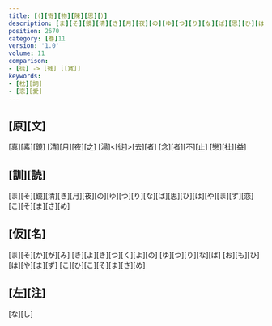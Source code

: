 ```yaml
---
title: [（][寄][物][陳][思][）]
description: [ま][そ][鏡][清][き][月][夜][の][ゆ][つ][り][な][ば][思][ひ][は][や][ま][ず][恋][こ][そ][ま][さ][め]
position: 2670
category: [巻]11
version: '1.0'
volume: 11
comparison:
- [徒] -> [徙] [[寛]]
keywords:
- [枕][詞]
- [恋][愛]
---
```


## [原][文]

[真][素][鏡] [清][月][夜][之] [湯]<[徙]>[去][者] [念][者][不][止] [戀][社][益]

## [訓][読]

[ま][そ][鏡][清][き][月][夜][の][ゆ][つ][り][な][ば][思][ひ][は][や][ま][ず][恋][こ][そ][ま][さ][め]

## [仮][名]

[ま][そ][か][が][み] [き][よ][き][つ][く][よ][の] [ゆ][つ][り][な][ば] [お][も][ひ][は][や][ま][ず] [こ][ひ][こ][そ][ま][さ][め]

## [左][注]

[な][し]
